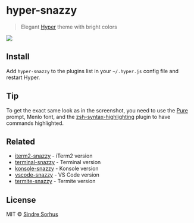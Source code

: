 # hyper-snazzy

> Elegant [Hyper](https://hyper.is) theme with bright colors

![](screenshot.png)


## Install

Add `hyper-snazzy` to the plugins list in your `~/.hyper.js` config file and restart Hyper.


## Tip

To get the exact same look as in the screenshot, you need to use the [Pure](https://github.com/sindresorhus/pure) prompt, Menlo font, and the [zsh-syntax-highlighting](https://github.com/zsh-users/zsh-syntax-highlighting) plugin to have commands highlighted.


## Related

- [iterm2-snazzy](https://github.com/sindresorhus/iterm2-snazzy) - iTerm2 version
- [terminal-snazzy](https://github.com/sindresorhus/terminal-snazzy) - Terminal version
- [konsole-snazzy](https://github.com/miedzinski/konsole-snazzy) - Konsole version
- [vscode-snazzy](https://github.com/Tyriar/vscode-snazzy) - VS Code version
- [termite-snazzy](https://github.com/kbobrowski/termite-snazzy) - Termite version


## License

MIT © [Sindre Sorhus](https://sindresorhus.com)

